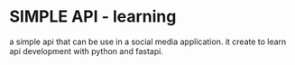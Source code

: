 # SIMPLE API - learning
a simple api that can be use in a social media application. it create to learn api development with python and fastapi.
